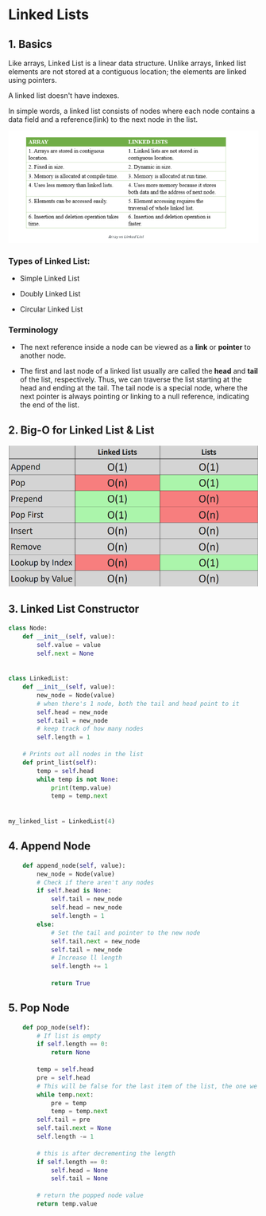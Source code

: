 # Linked Lists


## 1. Basics

Like arrays, Linked List is a linear data structure. Unlike arrays, linked list elements are not stored at a contiguous location; the elements are linked using pointers.

A linked list doesn't have indexes.

In simple words, a linked list consists of nodes where each node contains a data field and a reference(link) to the next node in the list.

![](./ll-array2.png)


### Types of Linked List:

* Simple Linked List

* Doubly Linked List

* Circular Linked List

### Terminology

* The next reference inside a node can be viewed as a **link** or **pointer** to another node.

* The first and last node of a linked list usually are called the **head** and **tail** of the list, respectively. Thus, we can traverse the list starting at the head and ending at the tail. The tail node is a special node, where the next pointer is always pointing or linking to a null reference, indicating the end of the list.

## 2. Big-O for Linked List & List

![](./ll-list.png)


## 3. Linked List Constructor

```python
class Node:
    def __init__(self, value):
        self.value = value
        self.next = None


class LinkedList:
    def __init__(self, value):
        new_node = Node(value)
        # when there's 1 node, both the tail and head point to it
        self.head = new_node
        self.tail = new_node
        # keep track of how many nodes
        self.length = 1

    # Prints out all nodes in the list
    def print_list(self):
        temp = self.head
        while temp is not None:
            print(temp.value)
            temp = temp.next


my_linked_list = LinkedList(4)
```

## 4. Append Node

```python
    def append_node(self, value):
        new_node = Node(value)
        # Check if there aren't any nodes
        if self.head is None:
            self.tail = new_node
            self.head = new_node
            self.length = 1
        else:
            # Set the tail and pointer to the new node
            self.tail.next = new_node
            self.tail = new_node
            # Increase ll length
            self.length += 1

            return True
```

## 5. Pop Node

```python
    def pop_node(self):
        # If list is empty
        if self.length == 0:
            return None

        temp = self.head
        pre = self.head
        # This will be false for the last item of the list, the one we want to remove
        while temp.next:
            pre = temp
            temp = temp.next
        self.tail = pre
        self.tail.next = None
        self.length -= 1

        # this is after decrementing the length
        if self.length == 0:
            self.head = None
            self.tail = None

        # return the popped node value
        return temp.value
```

